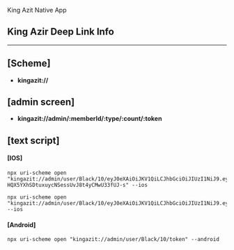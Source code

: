 King Azit Native App

## King Azir Deep Link Info
<hr/>

## [Scheme]
- **kingazit://**
## [admin screen]
- **kingazit://admin/:memberId/:type/:count/:token**
## [text script]
#### [IOS]
``` 
npx uri-scheme open "kingazit://admin/user/Black/10/eyJ0eXAiOiJKV1QiLCJhbGciOiJIUzI1NiJ9.eyJzdWIiOiJ1c2VyIiwiZXhwIjoxNjc4NjgwODg1LCJpYXQiOjE2Nzg2ODA3MDV9.6kVS-HQX5YXhSDtuxuycNSessUvJ8t4yCMwU33fUJ-s" --ios

npx uri-scheme open "kingazit://admin/user/Black/10/eyJ0eXAiOiJKV1QiLCJhbGciOiJIUzI1NiJ9.eyJzdWIiOiJhZG1pbiIsImV4cCI6MTY3ODcxNDEwNSwiaWF0IjoxNjc4NzEzOTI1fQ.2y6jpLeO9Ui4AW1SgCSaZC61mTtlvHX1yYAM7mt6shA" --ios
```
#### [Android]
``` 
npx uri-scheme open "kingazit://admin/user/Black/10/token" --android
```